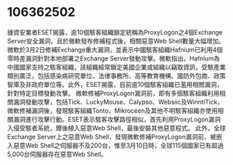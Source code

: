 # 106362502
據資安業者ESET揭露，逾10個駭客組織鎖定統稱為ProxyLogon之4個Exchange Server安全漏洞，且於微軟發布修補程式後，相關惡意Web Shell數量大幅增加。
微軟於3月2日修補Exchange重大漏洞，並表示中國駭客組織Hafnium已利用4個零時差漏洞針對本地部署之Exchange Server發動攻擊。微軟指出，Hafnium為中國國家支持之駭客組織，該組織經常鎖定美國企業或組織以竊取資訊，受駭產業類別廣泛，包括感染病研究單位、法律事務所、高等教育機構、國防外包商、政策智庫及非政府單位等。此外，ESET揭露，目前逾10個駭客組織已濫用相關漏洞，針對特定目標發動攻擊。
微軟修補ProxyLogon漏洞前，即有多個駭客組織利用相關漏洞發動攻擊，包括Tick、LuckyMouse、Calypso、Websiic及WinntiTick，微軟修補漏洞後，發現駭客組織Tonto、Mikroceen及其他不明駭客組織亦使用相關漏洞進行攻擊行動。ESET表示駭客攻擊路徑相似，首先利用ProxyLogon漏洞入侵受駭者系統，爾後植入惡意Web Shell，最後安裝其他惡意程式。
此外，全球Exchange Server上之惡意Web Shell，發現微軟修補ProxyLogon漏洞前，被嵌入惡意Web Shell之伺服器不及200台，惟至3月10日時，全球115個國家已有超過5,000台伺服器存在惡意Web Shell。
